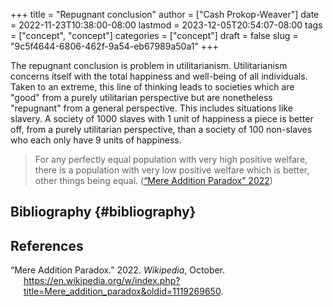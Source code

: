 +++
title = "Repugnant conclusion"
author = ["Cash Prokop-Weaver"]
date = 2022-11-23T10:38:00-08:00
lastmod = 2023-12-05T20:54:07-08:00
tags = ["concept", "concept"]
categories = ["concept"]
draft = false
slug = "9c5f4644-6806-462f-9a54-eb67989a50a1"
+++

The repugnant conclusion is problem in utilitarianism. Utilitarianism concerns itself with the total happiness and well-being of all individuals. Taken to an extreme, this line of thinking leads to societies which are "good" from a purely utilitarian perspective but are nonetheless "repugnant" from a general perspective. This includes situations like slavery. A society of 1000 slaves with 1 unit of happiness a piece is better off, from a purely utilitarian perspective, than a society of 100 non-slaves who each only have 9 units of happiness.

> For any perfectly equal population with very high positive welfare, there is a population with very low positive welfare which is better, other things being equal.
> (<a href="#citeproc_bib_item_1">“Mere Addition Paradox” 2022</a>)


## Bibliography {#bibliography}

## References

<style>.csl-entry{text-indent: -1.5em; margin-left: 1.5em;}</style><div class="csl-bib-body">
  <div class="csl-entry"><a id="citeproc_bib_item_1"></a>“Mere Addition Paradox.” 2022. <i>Wikipedia</i>, October. <a href="https://en.wikipedia.org/w/index.php?title=Mere_addition_paradox&oldid=1119269650">https://en.wikipedia.org/w/index.php?title=Mere_addition_paradox&#38;oldid=1119269650</a>.</div>
</div>
